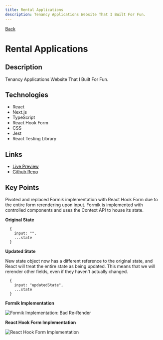 ```yaml
---
title: Rental Applications
description: Tenancy Applications Website That I Built For Fun.
---
```


[Back](/projects)

# Rental Applications

## Description

Tenancy Applications Website That I Built For Fun.

## Technologies

- React
- Next.js
- TypeScript
- React Hook Form
- CSS
- Jest
- React Testing Library

## Links

- [Live Preview](https://rental-applications.vercel.app)
- [Github Repo](https://github.com/davidtaing/rental-applications)

## Key Points

Pivoted and replaced Formik implementation with React Hook Form due to the entire form rerendering upon input. Formik is implemented with controlled components and uses the Context API to house its state.

**Original State**

```
  {
    input: "",
    ...state
  }
```

**Updated State**

New state object now has a different reference to the original state, and React will treat the entire state as being updated. This means that we will rerender other fields, even if they haven't actually changed.

```
  {
    input: "updatedState",
    ...state
  }
```

**Formik Implementation**

![Formik Implementation: Bad Re-Render](/images/projects/email-sender/bad-rerendering.gif)

**React Hook Form Implementation**

![React Hook Form Implementation](/images/projects/email-sender/not-rerendering.gif)
